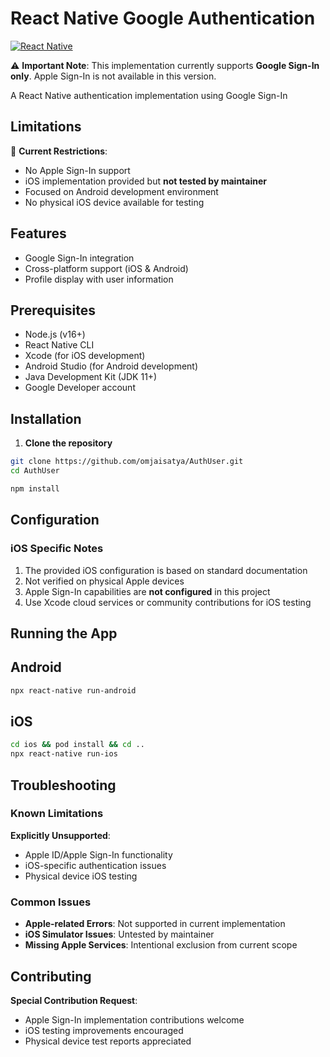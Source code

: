 # React Native Google Authentication

[![React Native](https://img.shields.io/badge/React%20Native-0.78.1-blue)](https://reactnative.dev/)

⚠️ **Important Note**: This implementation currently supports **Google Sign-In only**. Apple Sign-In is not available in this version.

A React Native authentication implementation using Google Sign-In

## Limitations

🚧 **Current Restrictions**:

- No Apple Sign-In support
- iOS implementation provided but **not tested by maintainer**
- Focused on Android development environment
- No physical iOS device available for testing

## Features

- Google Sign-In integration
- Cross-platform support (iOS & Android)
- Profile display with user information

## Prerequisites

- Node.js (v16+)
- React Native CLI
- Xcode (for iOS development)
- Android Studio (for Android development)
- Java Development Kit (JDK 11+)
- Google Developer account

## Installation

1. **Clone the repository**

```bash
git clone https://github.com/omjaisatya/AuthUser.git
cd AuthUser
```

```bash
npm install
```

## Configuration

### iOS Specific Notes

1. The provided iOS configuration is based on standard documentation
2. Not verified on physical Apple devices
3. Apple Sign-In capabilities are **not configured** in this project
4. Use Xcode cloud services or community contributions for iOS testing

## Running the App

## Android

```bash
npx react-native run-android
```

## iOS

```bash
cd ios && pod install && cd ..
npx react-native run-ios
```

## Troubleshooting

### Known Limitations

**Explicitly Unsupported**:

- Apple ID/Apple Sign-In functionality
- iOS-specific authentication issues
- Physical device iOS testing

### Common Issues

- **Apple-related Errors**: Not supported in current implementation
- **iOS Simulator Issues**: Untested by maintainer
- **Missing Apple Services**: Intentional exclusion from current scope

## Contributing

**Special Contribution Request**:

- Apple Sign-In implementation contributions welcome
- iOS testing improvements encouraged
- Physical device test reports appreciated
